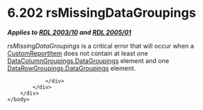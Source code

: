 <html dir="LTR" xmlns:mshelp="http://msdn.microsoft.com/mshelp" xmlns:ddue="http://ddue.schemas.microsoft.com/authoring/2003/5" xmlns:xlink="http://www.w3.org/1999/xlink" xmlns:tool="http://www.microsoft.com/tooltip">
    <head>
        <meta http-equiv="Content-Type" content="text/html; CHARSET=utf-8"></meta>
        <meta name="save" content="history"></meta>
        <title>6.202 rsMissingDataGroupings</title>
        <xml>
            <mshelp:toctitle title="6.202 rsMissingDataGroupings"></mshelp:toctitle>
            <mshelp:rltitle title="[MS-RDL]: rsMissingDataGroupings"></mshelp:rltitle>
            <mshelp:keyword index="A" term="2911a7ed-ee5f-40c6-8803-6c4d484af6bb"></mshelp:keyword>
            <mshelp:attr name="DCSext.ContentType" value="open specification"></mshelp:attr>
            <mshelp:attr name="AssetID" value="2911a7ed-ee5f-40c6-8803-6c4d484af6bb"></mshelp:attr>
            <mshelp:attr name="TopicType" value="kbRef"></mshelp:attr>
            <mshelp:attr name="DCSext.Title" value="[MS-RDL]: rsMissingDataGroupings" />
        </xml>
    </head>
    <body>
        <div id="header">
            <h1 class="heading">6.202 rsMissingDataGroupings</h1>
        </div>
        <div id="mainSection">
            <div id="mainBody">
                <div id="allHistory" class="saveHistory"></div>
                <div id="sectionSection0" class="section" name="collapseableSection">
                    

<p><b><i>Applies to </i></b><a href="a7e2ad00-07c8-4f6d-80ab-3ad55df7b233.htm"><b><i>RDL 2003/10</i></b></a><b><i>
and </i></b><a href="3ebe2912-4958-4832-b391-cad1f5e13338.htm"><b><i>RDL 2005/01</i></b></a></p>

<p><i>rsMissingDataGroupings</i> is a critical error that will
occur when a <a href="6bb7b35c-e517-4444-a96b-9f2ccdd1a642.htm">CustomReportItem</a>
does not contain at least one <a href="19fe0223-6057-4628-afd7-f478e28a082f.htm">DataColumnGroupings.DataGroupings</a>
element and one <a href="aef16c16-4447-47f9-bbdf-61249c62683a.htm">DataRowGroupings.DataGroupings</a>
element.</p>


                </div>
            </div>
        </div>
    </body>
</html>